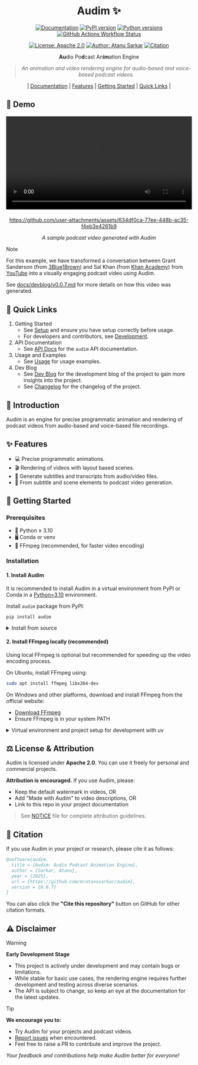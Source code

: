 <div align='center'>

# Audim ✨

[![Documentation](https://img.shields.io/badge/docs-mkdocs-4baaaa.svg?style=flat&logo=materialformkdocs&logoColor=white)](https://mratanusarkar.github.io/audim)
[![PyPI version](https://img.shields.io/pypi/v/audim.svg?color=blue&logo=pypi&logoColor=white)](https://pypi.org/project/audim/)
[![Python versions](https://img.shields.io/pypi/pyversions/audim.svg?color=blue&logo=python&logoColor=white)](https://pypi.org/project/audim/)
[![GitHub Actions Workflow Status](https://img.shields.io/github/actions/workflow/status/mratanusarkar/audim/deploy.yml?logo=githubactions&logoColor=white)](https://github.com/mratanusarkar/audim/actions)

[![License: Apache 2.0](https://img.shields.io/badge/License-Apache%202.0-orange.svg?logo=apache&logoColor=white)](https://github.com/mratanusarkar/audim/blob/main/LICENSE)
[![Author: Atanu Sarkar](https://img.shields.io/badge/Author-Atanu%20Sarkar-708FCC?logo=github&logoColor=white)](https://github.com/mratanusarkar)
[![Citation](https://img.shields.io/badge/Cite%20this-Repository-green?logo=gitextensions&logoColor=white)](https://github.com/mratanusarkar/audim/blob/main/CITATION.cff)

**Au**dio Po**d**cast An**im**ation Engine

> _An animation and video rendering engine for audio-based and voice-based podcast videos._

|
[Documentation](https://mratanusarkar.github.io/audim) |
[Features](#-features) |
[Getting Started](#-getting-started) |
[Quick Links](#-quick-links)
|

</div>

## 🚀 Demo

<div align='center'>

<!-- for html supported places like PyPI -->
<div style="text-align: center; margin: 20px 0;">
  <video width="100%" controls>
    <source src="https://github.com/user-attachments/assets/634df0ca-77ee-448b-ac35-f4eb3e4261b9" type="video/mp4">
    Your browser does not support the video element.
  </video>
</div>

https://github.com/user-attachments/assets/634df0ca-77ee-448b-ac35-f4eb3e4261b9

*A sample podcast video generated with Audim*

</div>

> [!NOTE]
> 
> For this example,
> we have transformed a conversation between Grant Sanderson (from [3Blue1Brown](https://www.3blue1brown.com/)) and Sal Khan (from [Khan Academy](https://www.khanacademy.org/)) from [YouTube](https://www.youtube.com/watch?v=SAhKohb5e_w&t=1179s) into a visually engaging podcast video using Audim.
> 
> See [docs/devblog/v0.0.7.md](https://mratanusarkar.github.io/audim/devblog/v0.0.7.md) for more details on how this video was generated.

## 🔗 Quick Links

1. Getting Started
    - See [Setup](https://mratanusarkar.github.io/audim/setup/installation.md) and ensure you have setup correctly before usage.
    - For developers and contributors, see [Development](https://mratanusarkar.github.io/audim/setup/development.md).
2. API Documentation
    - See [API Docs](https://mratanusarkar.github.io/audim/audim/index.md) for the `audim` API documentation.
3. Usage and Examples
    - See [Usage](https://mratanusarkar.github.io/audim/usage/index.md) for usage examples.
4. Dev Blog
    - See [Dev Blog](https://mratanusarkar.github.io/audim/devblog/index.md) for the development blog of the project to gain more insights into the project.
    - See [Changelog](https://mratanusarkar.github.io/audim/devblog/index.md#changelog) for the changelog of the project.

## 🎯 Introduction

Audim is an engine for precise programmatic animation and rendering of podcast videos from audio-based and voice-based file recordings.

## ✨ Features

- 💻 Precise programmatic animations.
- 🎬 Rendering of videos with layout based scenes.
- 📝 Generate subtitles and transcripts from audio/video files.
- 🎤 From subtitle and scene elements to podcast video generation.

## 🚀 Getting Started

### Prerequisites

- 🐍 Python ≥ 3.10
- 🖥️ Conda or venv
- 🎥 FFmpeg (recommended, for faster video encoding)

### Installation

#### 1. Install Audim

It is recommended to install Audim in a virtual environment from PyPI or Conda in a [Python=3.10](https://www.python.org/) environment.

Install `audim` package from PyPI:

```bash
pip install audim
```

<details>

<summary>Install from source</summary>

<br>

By installing `audim` from source, you can explore the latest features and enhancements that have not yet been officially released.
Please note that the latest changes may be still in development and may not be stable and may contain bugs.

#### Install from source

```bash
pip install git+https://github.com/mratanusarkar/audim.git
```

OR, you can also clone the repository and install the package from source:

#### Clone the repository

```bash
git clone https://github.com/mratanusarkar/audim.git
```

</details>

#### 2. Install FFmpeg locally (recommended)

Using local FFmpeg is optional but recommended for speeding up the video encoding process.

On Ubuntu, install FFmpeg using:

```bash
sudo apt install ffmpeg libx264-dev
```

On Windows and other platforms, download and install FFmpeg from the official website:

- [Download FFmpeg](https://ffmpeg.org/download.html)
- Ensure FFmpeg is in your system PATH

<details>

<summary>Virtual environment and project setup for development with uv</summary>

<br>

#### Install `uv` and setup project environment:

> **IMPORTANT**
> 
> If you are using conda base environment as the default base environment for your python projects, run the below command to activate the base environment. If not, skip this step and continue with the next step.
>
> ```bash
> conda activate base
> ```

```bash
# Install uv
pip install uv

# Setup project environment
uv venv

source .venv/bin/activate   # on Linux
# .venv\Scripts\activate    # on Windows

uv pip install -e ".[dev,docs]"
```

#### Build and deploy documentation

You can build and serve the documentation by running:

```bash
uv pip install -e .[docs]
mkdocs serve
```

## Code Quality

Before committing, please ensure that the code is formatted and styled correctly.
Run the following commands to check and fix code style issues:

```bash
# Check and fix code style issues
ruff format .
ruff check --fix .
```

See [Development](https://mratanusarkar.github.io/audim/setup/development.md) for more details on how to setup the project environment and contribute to the project.

</details>

## ⚖️ License & Attribution

Audim is licensed under **Apache 2.0**. You can use it freely for personal and commercial projects.

**Attribution is encouraged.** If you use Audim, please:

- Keep the default watermark in videos, OR
- Add "Made with Audim" to video descriptions, OR  
- Link to this repo in your project documentation

> See [NOTICE](./NOTICE) file for complete attribution guidelines.

## 📄 Citation

If you use Audim in your project or research, please cite it as follows:

```bibtex
@software{audim,
  title = {Audim: Audio Podcast Animation Engine},
  author = {Sarkar, Atanu},
  year = {2025},
  url = {https://github.com/mratanusarkar/audim},
  version = {0.0.7}
}
```

You can also click the **"Cite this repository"** button on GitHub for other citation formats.

## ⚠️ Disclaimer

> [!WARNING]
> **Early Development Stage**
> 
> - This project is actively under development and may contain bugs or limitations.
> - While stable for basic use cases, the rendering engine requires further development and testing across diverse scenarios.
> - The API is subject to change, so keep an eye at the documentation for the latest updates.

> [!TIP]
> **We encourage you to:**
> 
> - Try Audim for your projects and podcast videos.
> - [Report issues](https://github.com/mratanusarkar/audim/issues) when encountered.
> - Feel free to raise a PR to contribute and improve the project.

_Your feedback and contributions help make Audim better for everyone!_
